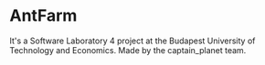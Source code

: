AntFarm
=======
It's a Software Laboratory 4 project at the Budapest University of Technology and Economics. 
Made by the captain_planet team. 